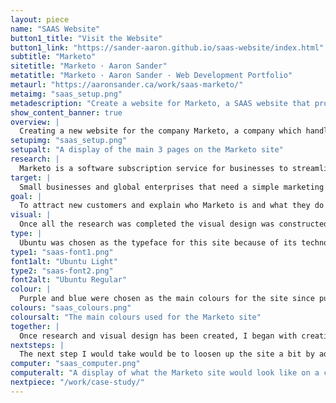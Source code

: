 ```yaml
---
layout: piece
name: "SAAS Website"
button1_title: "Visit the Website"
button1_link: "https://sander-aaron.github.io/saas-website/index.html"
subtitle: "Marketo"
sitetitle: "Marketo · Aaron Sander"
metatitle: "Marketo · Aaron Sander · Web Development Portfolio"
metaurl: "https://aaronsander.ca/work/saas-marketo/"
metaimg: "saas_setup.png"
metadescription: "Create a website for Marketo, a SAAS website that provides marketing advertisement."
show_content_banner: true
overview: |
  Creating a new website for the company Marketo, a company which handles online marketing for their clients. Covering the basic needs of a SAAS website and being accessible to the user were key aspects of the site that had to be met.
setupimg: "saas_setup.png"
setupalt: "A display of the main 3 pages on the Marketo site"
research: |
  Marketo is a software subscription service for businesses to streamline their marketing progress. They use a variety of services such as web advertisements and social media integration. They need a simple site that communicates to their users what they do and what they can do for them. The research done was to find out who specifically to target and what the goal of the site was and how to improve on meeting both of them.
target: |
  Small businesses and global enterprises that need a simple marketing solution to promote their business.
goal: |
  To attract new customers and explain who Marketo is and what they do simply and understandably. The project I was tasked with was to revamp the website they had at the time, the site was filled with pictures and took a while to load.
visual: |
  Once all the research was completed the visual design was constructed, keeping in mind that this is a very professional website that deals with a lot of knowledgable clients, meaning the site has to be straight-forward and easy for them to use.
type: |
  Ubuntu was chosen as the typeface for this site because of its technological feeling. Since Marketo deals a lot with technology and is of a trusted with the business of others, having a typeface that makes the user think of technology was important. Ubuntu created a good basis for the rest of the site to rest on, giving people a good idea of what to expect from the site as soon as they get into it.
type1: "saas-font1.png"
font1alt: "Ubuntu Light"
type2: "saas-font2.png"
font2alt: "Ubuntu Regular"
colour: |
  Purple and blue were chosen as the main colours for the site since purple was a colour Marketo had used previously, although this one is more muted and blue complemented it nicely. Purple and blue together create a professional feel, nicely complemented by the photography that has a lot of blue and purple tones. #F3F1F2 was used for the grey background to compliment the purple, having a light purple hue to itself. All three colours together give the site a comprehensive feel, making the user more likely to trust the brand.
colours: "saas_colours.png"
coloursalt: "The main colours used for the Marketo site"
together: |
  Once research and visual design has been created, I began with creating similar elements between pages. I referenced my XD file on how I should create and style every page.
nextsteps: |
  The next step I would take would be to loosen up the site a bit by adding more white space and soften the way the site looks by adding rounded corners around the boxes.
computer: "saas_computer.png"
computeralt: "A display of what the Marketo site would look like on a computer screen"
nextpiece: "/work/case-study/"
---
```

